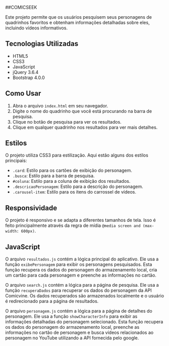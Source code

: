 ##COMICSEEK

Este projeto permite que os usuários pesquisem seus personagens de quadrinhos favoritos e obtenham informações detalhadas sobre eles, incluindo vídeos informativos.

## Tecnologias Utilizadas

- HTML5
- CSS3
- JavaScript
- jQuery 3.6.4
- Bootstrap 4.0.0

## Como Usar

1. Abra o arquivo `index.html` em seu navegador.
2. Digite o nome do quadrinho que você está procurando na barra de pesquisa.
3. Clique no botão de pesquisa para ver os resultados.
4. Clique em qualquer quadrinho nos resultados para ver mais detalhes.

## Estilos

O projeto utiliza CSS3 para estilização. Aqui estão alguns dos estilos principais:

- `.card`: Estilo para os cartões de exibição do personagem.
- `.busca`: Estilo para a barra de pesquisa.
- `#coluna`: Estilo para a coluna de exibição dos resultados.
- `.descricaoPersonagem`: Estilo para a descrição do personagem.
- `.carousel-item`: Estilo para os itens do carrossel de vídeos.

## Responsividade

O projeto é responsivo e se adapta a diferentes tamanhos de tela. Isso é feito principalmente através da regra de mídia `@media screen and (max-width: 600px)`.

## JavaScript

O arquivo `resultados.js` contém a lógica principal do aplicativo. Ele usa a função `exibePersonagem` para exibir os personagens pesquisados. Esta função recupera os dados do personagem do armazenamento local, cria um cartão para cada personagem e preenche as informações no cartão.

O arquivo `search.js` contém a lógica para a página de pesquisa. Ele usa a função `recuperaDados` para recuperar os dados do personagem da API Comicvine. Os dados recuperados são armazenados localmente e o usuário é redirecionado para a página de resultados.

O arquivo `personagem.js` contém a lógica para a página de detalhes do personagem. Ele usa a função `showCharacterInfo` para exibir as informações detalhadas do personagem selecionado. Esta função recupera os dados do personagem do armazenamento local, preenche as informações no cartão de personagem e busca vídeos relacionados ao personagem no YouTube utilizando a API fornecida pelo google.
